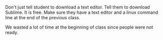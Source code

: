 Don't just tell student to download a text editor.
Tell them to download Sublime. It is free.
Make sure they have a text editor and a linux command line
at the end of the previous class. 

We wasted a lot of time at the beginning of class since people were not ready.
